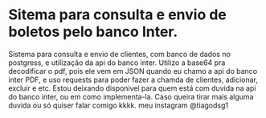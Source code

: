# Sitema para consulta e envio de boletos pelo banco Inter.
Sistema para consulta e envio de clientes, com banco de dados no postgress, e utilização da api do banco inter. Utilizo a base64 pra decodificar o pdf, pois ele vem em JSON quando eu chamo a api do banco inter PDF, e uso requests para poder fazer a chamda de clientes, adicionar, excluir e etc.
Estou deixando disponivel para quem está com duvida na api do banco inter, ou em como implementa-la.
Caso queira tirar mais alguma duvida ou só quiser falar comigo kkkk. meu instagram @tiagodsg1

